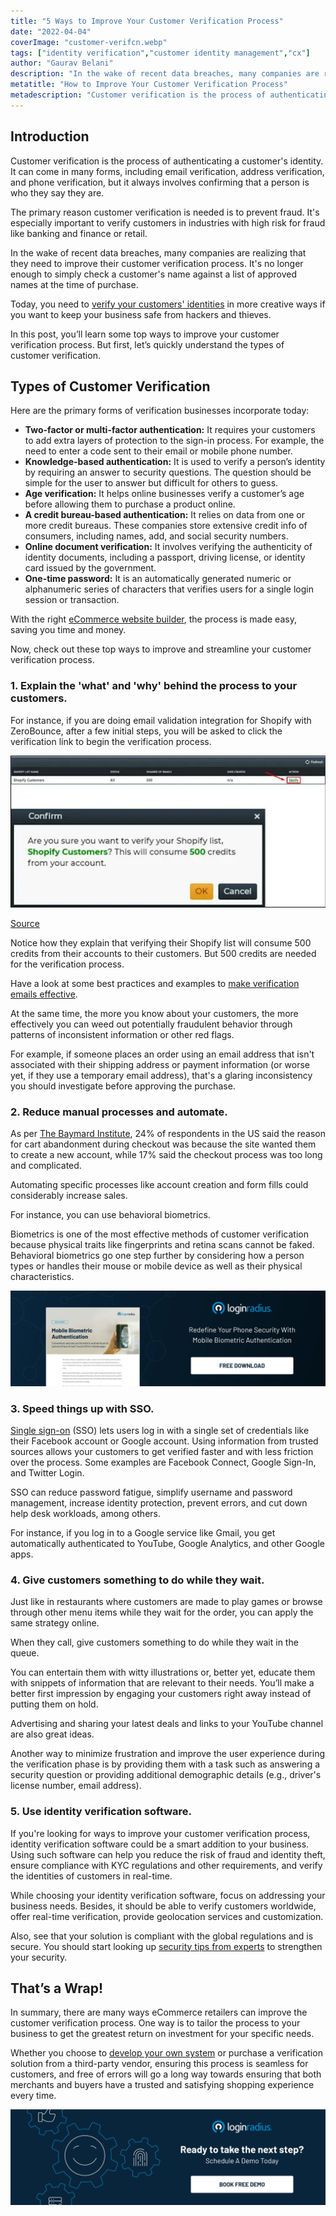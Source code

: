 ```yaml
---
title: "5 Ways to Improve Your Customer Verification Process"
date: "2022-04-04"
coverImage: "customer-verifcn.webp"
tags: ["identity verification","customer identity management","cx"]
author: "Gaurav Belani"
description: "In the wake of recent data breaches, many companies are realizing that they need to improve their customer verification process. Learn how to improve the process and make it easy and secure for your customers."
metatitle: "How to Improve Your Customer Verification Process"
metadescription: "Customer verification is the process of authenticating a customer's identity. Learn how to improve and streamline your customer verification process."
---
```


## Introduction

Customer verification is the process of authenticating a customer's identity. It can come in many forms, including email verification, address verification, and phone verification, but it always involves confirming that a person is who they say they are.

The primary reason customer verification is needed is to prevent fraud. It's especially important to verify customers in industries with high risk for fraud like banking and finance or retail.

In the wake of recent data breaches, many companies are realizing that they need to improve their customer verification process. It's no longer enough to simply check a customer's name against a list of approved names at the time of purchase. 

Today, you need to [verify your customers' identities](https://www.loginradius.com/blog/identity/what-is-identity-verification/) in more creative ways if you want to keep your business safe from hackers and thieves.

In this post, you’ll learn some top ways to improve your customer verification process. But first, let’s quickly understand the types of customer verification.


## Types of Customer Verification

Here are the primary forms of verification businesses incorporate today:

* **Two-factor or multi-factor authentication:** It requires your customers to add extra layers of protection to the sign-in process. For example, the need to enter a code sent to their email or mobile phone number. 
* **Knowledge-based authentication:** It is used to verify a person’s identity by requiring an answer to security questions. The question should be simple for the user to answer but difficult for others to guess.
* **Age verification:** It helps online businesses verify a customer’s age before allowing them to purchase a product online. 
* **A credit bureau-based authentication:** It relies on data from one or more credit bureaus. These companies store extensive credit info of consumers, including names, add, and social security numbers. 
* **Online document verification:** It involves verifying the authenticity of identity documents, including a passport, driving license, or identity card issued by the government. 
* **One-time password:** It is an automatically generated numeric or alphanumeric series of characters that verifies users for a single login session or transaction.

With the right [eCommerce website builder](https://www.wix.com/ecommerce/website), the process is made easy, saving you time and money.

Now, check out these top ways to improve and streamline your customer verification process.

### 1. Explain the 'what' and 'why' behind the process to your customers.

For instance, if you are doing email validation integration for Shopify with ZeroBounce, after a few initial steps, you will be asked to click the verification link to begin the verification process.

![ss-1](ss-1.webp)


[Source](https://www.zerobounce.net/docs/api-integrations/shopify)

Notice how they explain that verifying their Shopify list will consume 500 credits from their accounts to their customers. But 500 credits are needed for the verification process. 

Have a look at some best practices and examples to [make verification emails effective](https://www.loginradius.com/blog/fuel/best-practices-verification-emails-effective/). 

At the same time, the more you know about your customers, the more effectively you can weed out potentially fraudulent behavior through patterns of inconsistent information or other red flags. 

For example, if someone places an order using an email address that isn't associated with their shipping address or payment information (or worse yet, if they use a temporary email address), that's a glaring inconsistency you should investigate before approving the purchase.


### 2. Reduce manual processes and automate.

As per [The Baymard Institute](https://baymard.com/lists/cart-abandonment-rate), 24% of respondents in the US said the reason for cart abandonment during checkout was because the site wanted them to create a new account, while 17% said the checkout process was too long and complicated.

Automating specific processes like account creation and form fills could considerably increase sales. 

For instance, you can use behavioral biometrics.

Biometrics is one of the most effective methods of customer verification because physical traits like fingerprints and retina scans cannot be faked. Behavioral biometrics go one step further by considering how a person types or handles their mouse or mobile device as well as their physical characteristics.

[![DS-Mob-Biometric](DS-Mob-Biometric.webp)](https://www.loginradius.com/resource/mobile-biometric-authentication-datasheet)


### 3. Speed things up with SSO.

[Single sign-on](https://www.loginradius.com/blog/identity/what-is-single-sign-on/) (SSO) lets users log in with a single set of credentials like their Facebook account or Google account. Using information from trusted sources allows your customers to get verified faster and with less friction over the process. Some examples are Facebook Connect, Google Sign-In, and Twitter Login.

SSO can reduce password fatigue, simplify username and password management, increase identity protection, prevent errors, and cut down help desk workloads, among others.

For instance, if you log in to a Google service like Gmail, you get automatically authenticated to YouTube, Google Analytics, and other Google apps. 


### 4. Give customers something to do while they wait.

Just like in restaurants where customers are made to play games or browse through other menu items while they wait for the order, you can apply the same strategy online.

When they call, give customers something to do while they wait in the queue.

You can entertain them with witty illustrations or, better yet, educate them with snippets of information that are relevant to their needs. You’ll make a better first impression by engaging your customers right away instead of putting them on hold.

Advertising and sharing your latest deals and links to your YouTube channel are also great ideas.

Another way to minimize frustration and improve the user experience during the verification phase is by providing them with a task such as answering a security question or providing additional demographic details (e.g., driver's license number, email address).


### 5. Use identity verification software.

If you're looking for ways to improve your customer verification process, identity verification software could be a smart addition to your business. Using such software can help you reduce the risk of fraud and identity theft, ensure compliance with KYC regulations and other requirements, and verify the identities of customers in real-time.

While choosing your identity verification software, focus on addressing your business needs. Besides, it should be able to verify customers worldwide, offer real-time verification, provide geolocation services and customization.

Also, see that your solution is compliant with the global regulations and is secure. You should start looking up [security tips from experts](https://www.loginradius.com/blog/identity/tips-from-loginradius-security-expert-2022/) to strengthen your security.


## That’s a Wrap!

In summary, there are many ways eCommerce retailers can improve the customer verification process. One way is to tailor the process to your business to get the greatest return on investment for your specific needs. 

Whether you choose to [develop your own system](https://www.loginradius.com/blog/identity/build-vs-buy-securing-customer-identity/) or purchase a verification solution from a third-party vendor, ensuring this process is seamless for customers, and free of errors will go a long way towards ensuring that both merchants and buyers have a trusted and satisfying shopping experience every time.

[![book-a-demo-loginradius](../../assets/book-a-demo-loginradius.webp)](https://www.loginradius.com/contact-us?utm_source=blog&utm_medium=web&utm_campaign=how-to-improve-customer-verification-process)